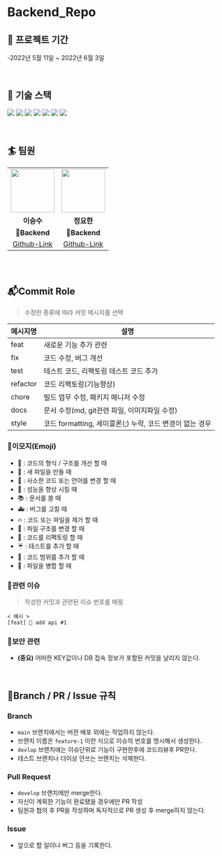 # Backend_Repo

##  📅 프로젝트 기간

-2022년 5월 11일 ~ 2022년 6월 3일

<br>

## 🌱 기술 스택


<span><img src="https://img.shields.io/badge/AWS-232F3E?style=for-the-badge&logo=Amazon AWS&logoColor=white"></span>
<span><img src="https://img.shields.io/badge/Amazon%20S3-569A31?style=for-the-badge&logo=Amazon%20S3&logoColor=white"></span>
<img src="https://img.shields.io/badge/MYSQL-4479A1?style=for-the-badge&logo=MYSQL&logoColor=white">  <img src="https://img.shields.io/badge/SpringBoot-6DB33F?style=for-the-badge&logo=SpringBoot&logoColor=white"> <img src="https://img.shields.io/badge/JAVA-007396?style=for-the-badge&logo=java&logoColor=white">  <img src="https://img.shields.io/badge/Nginx-6DB33F?style=for-the-badge&logo=Nginx&logoColor=white"> <img src="https://img.shields.io/badge/Redis-DC382D?style=for-the-badge&logo=Redis&logoColor=white">
  
    
<br>    


## 🏄‍ 팀원

<table>
  <tr>
    <td align="center"><a href="https://github.com/leeseungsoo0701"><img src="https://avatars.githubusercontent.com/u/84774696?v=4" width="100px" /></a></td>
    <td align="center"><a href="https://github.com/John3210of"><img src="https://avatars.githubusercontent.com/u/94155128?v=4" width="100px" /></a></td>
  </tr>
  <tr>
    <td align="center"><b>이승수</b></td>
    <td align="center"><b>정요한</b></td>
  </tr>
  <tr>
    <td align="center"><b>🔨Backend</b></td>
    <td align="center"><b>🔧Backend</b></td>
  </tr>
   <tr>
    <td align="center"><a href="https://github.com/leeseungsoo0701">Github-Link</a></td>
    <td align="center"><a href="https://github.com/John3210of">Github-Link</a></td>
  </tr>
</table>
<br> <br> 


## 📬Commit Role
> 수정한 종류에 따라 커밋 메시지를 선택

|메시지명|설명|
|---|---|
|feat|새로운 기능 추가 관련|
|fix|코드 수정, 버그 개선|
|test|테스트 코드, 리팩토링 테스트 코드 추가|
|refactor|코드 리팩토링(기능향상)|
|chore|빌드 업무 수정, 패키지 매니저 수정|
|docs|문서 수정(md, git관련 파일, 이미지파일 수정)|
|style|코드 formatting, 세미콜론(;) 누락, 코드 변경이 없는 경우|


### 🎨이모지(Emoji)

- 🎨 : 코드의 형식 / 구조를 개선 할 때  
- 📰 : 새 파일을 만들 때  
- 📝 : 사소한 코드 또는 언어를 변경 할 때  
- 🐎 : 성능을 향상 시킬 때  
- 📚 : 문서를 쓸 때  
- 🚑 : 버그를 고칠 때
- 🔥 : 코드 또는 파일을 제거 할 때
- 🚜 : 파일 구조를 변경 할 때
- 🔨 : 코드를 리팩토링 할 때  
- ☔️ : 테스트를 추가 할 때  
- 🔬 : 코드 범위를 추가 할 때   
- 🤝 : 파일을 병합 할 때  

### 📢관련 이슈  
> 작성한 커밋과 관련된 이슈 번호를 매핑  
```
< 예시 >
[feat] 📰 add api #1
```

### 🔐보안 관련

- **(중요)** 어떠한 KEY값이나 DB 접속 정보가 포함된 커밋을 날리지 않는다.

<br>

## 🌳Branch / PR / Issue 규칙

### Branch

- `main` 브랜치에서는 버젼 배포 외에는 작업하지 않는다.
- 브랜치 이름은 `feature-1` 이런 식으로 이슈의 번호를 명시해서 생성한다.
- `devlop` 브랜치에는 이슈단위로 기능이 구현한후에 코드리뷰후 PR한다.
- 테스트 브랜치나 더이상 안쓰는 브랜치는 삭제한다.

### Pull Request

- `develop` 브랜치에만 merge한다.
- 자신이 계획한 기능이 완료됐을 경우에만 PR 작성
- 팀원과 협의 후 PR을 작성하며 독자적으로 PR 생성 후 merge하지 않는다. 

### Issue

- 앞으로 할 일이나 버그 등을 기록한다.

<br>
